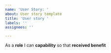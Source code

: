 ```yaml
---
name: 'User Story: '
about: User story template
title: 'User story '
labels: ''
assignees: ''

---
```


As a **role** I can **capability** so that **received benefit**
